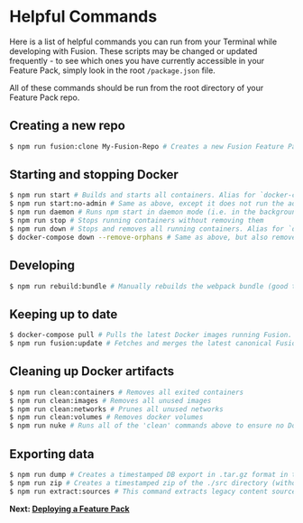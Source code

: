 # Helpful Commands

Here is a list of helpful commands you can run from your Terminal while developing with Fusion. These scripts may be changed or updated frequently - to see which ones you have currently accessible in your Feature Pack, simply look in the root `/package.json` file.

All of these commands should be run from the root directory of your Feature Pack repo.

## Creating a new repo

```bash
$ npm run fusion:clone My-Fusion-Repo # Creates a new Fusion Feature Pack repo in a sibling directory to this one (../My-Fusion-Repo). Here, `My-Fusion-Repo` is the name of the repo you'd like to create
```

## Starting and stopping Docker

```bash
$ npm run start # Builds and starts all containers. Alias for `docker-compose build --pull && docker-compose up`
$ npm run start:no-admin # Same as above, except it does not run the admin container
$ npm run daemon # Runs npm start in daemon mode (i.e. in the background)
$ npm run stop # Stops running containers without removing them
$ npm run down # Stops and removes all running containers. Alias for `docker-compose down`.
$ docker-compose down --remove-orphans # Same as above, but also removes orphaned containers
```

## Developing

```bash
$ npm run rebuild:bundle # Manually rebuilds the webpack bundle (good to run when code changes aren't reflected)
```

## Keeping up to date

```bash
$ docker-compose pull # Pulls the latest Docker images running Fusion. Do this frequently to ensure you have the latest changes to the Fusion platform locally.
$ npm run fusion:update # Fetches and merges the latest canonical Fusion feature pack changes with your bundle. This keeps Dockerfiles, bash scripts and more up-to-date. Alias for running `.fusion/update.sh` directly.
```

## Cleaning up Docker artifacts

```bash
$ npm run clean:containers # Removes all exited containers
$ npm run clean:images # Removes all unused images
$ npm run clean:networks # Prunes all unused networks
$ npm run clean:volumes # Removes docker volumes
$ npm run nuke # Runs all of the 'clean' commands above to ensure no Docker artifacts remain
```

## Exporting data

```bash
$ npm run dump # Creates a timestamped DB export in .tar.gz format in the ./data/dumps directory. Docker must be running.
$ npm run zip # Creates a timestamped zip of the ./src directory (without node_modules) inside the ./dist directory
$ npm run extract:sources # This command extracts legacy content sources from the database and turns them into Fusion-compatible JSON. It (intentionally) strips credentials from the source, so those will need to be added back. Docker must be running.
```

 **Next: [Deploying a Feature Pack](./deploying-feature-pack.md)**
